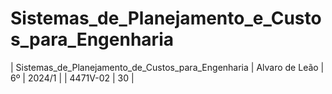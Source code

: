 # Sistemas_de_Planejamento_e_Custos_para_Engenharia
| Sistemas_de_Planejamento_de_Custos_para_Engenharia | Alvaro de Leão | 6º | 2024/1 |  | 4471V-02 | 30 |

